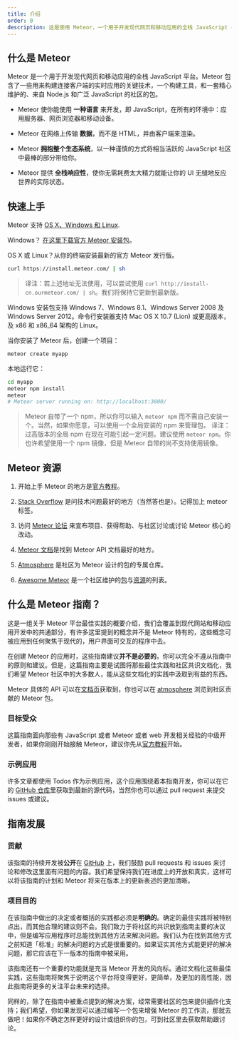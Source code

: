 ```yaml
---
title: 介绍
order: 0
description: 这是使用 Meteor，一个用于开发现代网页和移动应用的全栈 JavaScript 平台。
---
```


<!--  XXX: note that this content is somewhat duplicated on the docs, and should be updated in parallel -->
<h2 id="what-is-meteor">什么是 Meteor</h2>

Meteor 是一个用于开发现代网页和移动应用的全栈 JavaScript 平台。Meteor 包含了一些用来构建连接客户端的实时应用的关键技术，一个构建工具，和一套精心维护的、来自 Node.js 和广泛 JavaScript 的社区的包。

- Meteor 使你能使用 **一种语言** 来开发，即 JavaScript，在所有的环境中：应用服务器、网页浏览器和移动设备。

- Meteor 在网络上传输 **数据**，而不是 HTML，并由客户端来渲染。

- Meteor **拥抱整个生态系统**，以一种谨慎的方式将相当活跃的 JavaScript 社区中最棒的部分带给你。

- Meteor 提供 **全栈响应性**，使你无需耗费太大精力就能让你的 UI 无缝地反应世界的实际状态。

<h2 id="quickstart">快速上手</h2>

Meteor 支持 [OS X、Windows 和 Linux](https://www.meteor.com/install).

Windows？  [在这里下载官方 Meteor 安装包](https://install.meteor.com/windows)。

OS X 或 Linux？从你的终端安装最新的官方 Meteor 发行版。

```bash
curl https://install.meteor.com/ | sh
```

> 译注：若上述地址无法使用，可以尝试使用 `curl http://install-cn.ourmeteor.com/ | sh`。我们将保持它更新到最新版。

Windows 安装包支持 Windows 7、Windows 8.1、Windows Server 2008 及 Windows Server 2012。命令行安装器支持 Mac OS X 10.7 (Lion) 或更高版本，及 x86 和 x86_64 架构的 Linux。

当你安装了 Meteor 后，创建一个项目：

```bash
meteor create myapp
```

本地运行它：

```bash
cd myapp
meteor npm install
meteor
# Meteor server running on: http://localhost:3000/
```

> Meteor 自带了一个 npm，所以你可以输入 `meteor npm` 而不需自己安装一个。当然，如果你愿意，可以使用一个全局安装的 npm 来管理包。
> 译注：过高版本的全局 npm 在现在可能引起一定问题。建议使用 `meteor npm`。你也许希望使用一个 npm 镜像，但是 Meteor 自带的尚不支持使用镜像。

<h2 id="learning-more">Meteor 资源</h2>

1. 开始上手 Meteor 的地方是[官方教程](https://www.meteor.com/tutorials/blaze/creating-an-app)。

2. [Stack Overflow](http://stackoverflow.com/questions/tagged/meteor) 是问技术问题最好的地方（当然答也是）。记得加上 meteor 标签。

3. 访问 [Meteor 论坛](https://forums.meteor.com) 来宣布项目、获得帮助、与社区讨论或讨论 Meteor 核心的改动。

4. [Meteor 文档](https://docs.meteor.com)是找到 Meteor API 文档最好的地方。

5. [Atmosphere](https://atmospherejs.com) 是社区为 Meteor 设计的包的专属仓库。

6. [Awesome Meteor](https://github.com/Urigo/awesome-meteor) 是一个社区维护的[包](https://github.com/Urigo/awesome-meteor#getting-started)与[资源](https://github.com/Urigo/awesome-meteor#resources)的列表。

<h2 id="what-is-it">什么是 Meteor 指南？</h2>

这是一组关于 Meteor 平台最佳实践的概要介绍，我们会覆盖到现代网站和移动应用开发中的共通部分，有许多这里提到的概念并不是 Meteor 特有的，这些概念可被应用到任何聚焦于现代的，用户界面可交互的程序中去。

在创建 Meteor 的应用时，这些指南建议**并不是必要的**，你可以完全不遵从指南中的原则和建议。但是，这篇指南主要是试图将那些最佳实践和社区共识文档化，我们希望 Meteor 社区中的大多数人，能从这些文档化的实践中汲取到有益的东西。

Meteor 具体的 API 可以在[文档页](https://docs.meteor.com/)获取到，你也可以在 [atmosphere](https://atmospherejs.com/) 浏览到社区贡献的 Meteor 包。

<h3 id="audience">目标受众</h3>

这篇指南面向那些有 JavaScript 或者 Meteor 或者 web 开发相关经验的中级开发者，如果你刚刚开始接触 Meteor，建议你先从[官方教程](https://www.meteor.com/tutorials/blaze/creating-an-app)开始。

<h3 id="example-app">示例应用</h3>

许多文章都使用 Todos 作为示例应用，这个应用围绕着本指南开发，你可以在它的 [GitHub 仓库](https://github.com/meteor/todos)里获取到最新的源代码，当然你也可以通过 pull request 来提交 issues 或建议。

<h2 id="guide-concepts">指南发展</h2>

<h3 id="contributing">贡献</h3>

该指南的持续开发被**公开**在 [GitHub](https://github.com/meteor/guide) 上，我们鼓励 pull requests 和 issues 来讨论和修改这里面有问题的内容。我们希望保持我们在进度上的开放和真实，这样可以将该指南的计划和 Meteor 将来在版本上的更新表述的更加清晰。

<h3 id="goals">项目目的</h3>

在该指南中做出的决定或者概括的实践都必须是**明确的**。确定的最佳实践将被特别点出，而其他合理的建议则不会。我们致力于将社区的共识放到指南主要的决议中，但是编写应用程序时总能找到其他方法来解决问题。我们认为在找到其他方式之前知道「标准」的解决问题的方式是很重要的。如果证实其他方式能更好的解决问题，那它应该在下一版本的指南中被采用。

该指南还有一个重要的功能就是充当 Meteor 开发的风向标。通过文档化这些最佳实践，这些指南将聚焦于说明这个平台将变得更好，更简单，及更加的高性能，因此指南将更多的关注平台未来的选择。

同样的，除了在指南中被重点提到的解决方案，经常需要社区的包来提供插件化支持；我们希望，你如果发现可以通过编写一个包来增强 Meteor 的工作流，那就去做吧！如果你不确定怎样更好的设计或组织你的包，可到社区里去获取帮助跟讨论。
